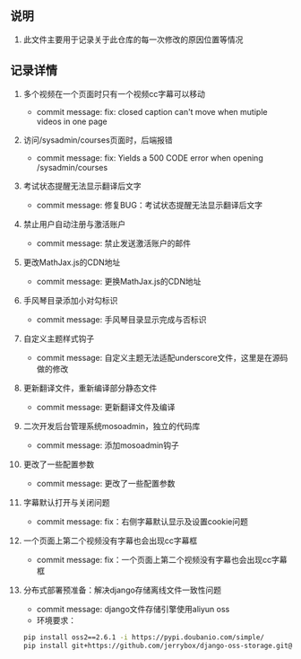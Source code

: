 ## 说明

1. 此文件主要用于记录关于此仓库的每一次修改的原因位置等情况


## 记录详情

1. 多个视频在一个页面时只有一个视频cc字幕可以移动
    - commit message: fix: closed caption can't move when mutiple videos in one page

2. 访问/sysadmin/courses页面时，后端报错
    - commit message: fix: Yields a 500 CODE error when opening /sysadmin/courses

3. 考试状态提醒无法显示翻译后文字
    - commit message: 修复BUG：考试状态提醒无法显示翻译后文字

4. 禁止用户自动注册与激活账户
    - commit message: 禁止发送激活账户的邮件

5. 更改MathJax.js的CDN地址
    - commit message: 更换MathJax.js的CDN地址

6. 手风琴目录添加小对勾标识
    - commit message: 手风琴目录显示完成与否标识

7. 自定义主题样式钩子
    - commit message: 自定义主题无法适配underscore文件，这里是在源码做的修改

8. 更新翻译文件，重新编译部分静态文件
    - commit message: 更新翻译文件及编译

9. 二次开发后台管理系统mosoadmin，独立的代码库
    - commit message: 添加mosoadmin钩子

10. 更改了一些配置参数
    - commit message: 更改了一些配置参数

11. 字幕默认打开与关闭问题
    - commit message: fix：右侧字幕默认显示及设置cookie问题 

12. 一个页面上第二个视频没有字幕也会出现cc字幕框
    - commit message: fix：一个页面上第二个视频没有字幕也会出现cc字幕框

13. 分布式部署预准备：解决django存储离线文件一致性问题
    - commit message: django文件存储引擎使用aliyun oss
    - 环境要求：
    ```sh
    pip install oss2==2.6.1 -i https://pypi.doubanio.com/simple/
    pip install git+https://github.com/jerrybox/django-oss-storage.git@mosoH2
    ```
